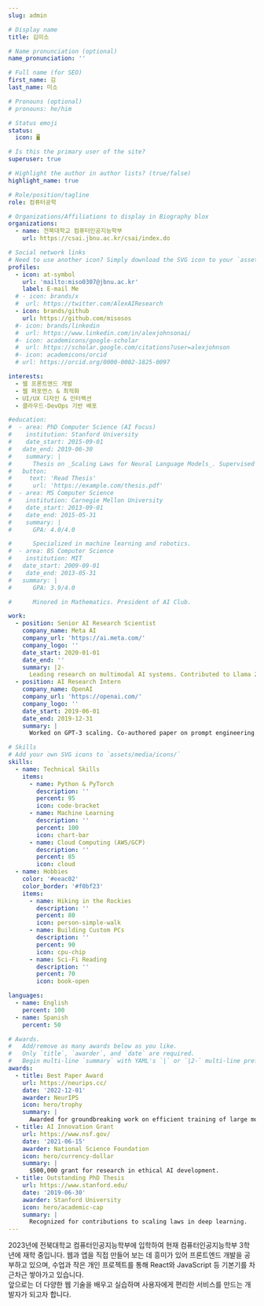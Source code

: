```yaml
---
slug: admin

# Display name
title: 김미소

# Name pronunciation (optional)
name_pronunciation: ''

# Full name (for SEO)
first_name: 김
last_name: 미소

# Pronouns (optional)
# pronouns: he/him

# Status emoji
status:
  icon: 🖥️

# Is this the primary user of the site?
superuser: true

# Highlight the author in author lists? (true/false)
highlight_name: true

# Role/position/tagline
role: 컴퓨터공학

# Organizations/Affiliations to display in Biography blox
organizations:
  - name: 전북대학교 컴퓨터인공지능학부
    url: https://csai.jbnu.ac.kr/csai/index.do

# Social network links
# Need to use another icon? Simply download the SVG icon to your `assets/media/icons/` folder.
profiles:
  - icon: at-symbol
    url: 'mailto:miso0307@jbnu.ac.kr'
    label: E-mail Me
  # - icon: brands/x
  #  url: https://twitter.com/AlexAIResearch
  - icon: brands/github
    url: https://github.com/misosos
  #- icon: brands/linkedin
  #  url: https://www.linkedin.com/in/alexjohnsonai/
  #- icon: academicons/google-scholar
  #  url: https://scholar.google.com/citations?user=alexjohnson
  #- icon: academicons/orcid
  # url: https://orcid.org/0000-0002-1825-0097

interests:
  - 웹 프론트엔드 개발
  - 웹 퍼포먼스 & 최적화
  - UI/UX 디자인 & 인터랙션
  - 클라우드·DevOps 기반 배포

#education:
#  - area: PhD Computer Science (AI Focus)
#    institution: Stanford University
#    date_start: 2015-09-01
#   date_end: 2019-06-30
#    summary: |
#      Thesis on _Scaling Laws for Neural Language Models_. Supervised by Prof. Andrew Ng. Published 5 papers in NeurIPS and ICML, with 2 best paper awards.
#   button:
#     text: 'Read Thesis'
#      url: 'https://example.com/thesis.pdf'
#  - area: MS Computer Science
#    institution: Carnegie Mellon University
#    date_start: 2013-09-01
#    date_end: 2015-05-31
#    summary: |
#      GPA: 4.0/4.0

#      Specialized in machine learning and robotics.
#  - area: BS Computer Science
#    institution: MIT
#   date_start: 2009-09-01
#    date_end: 2013-05-31
#   summary: |
#      GPA: 3.9/4.0

#      Minored in Mathematics. President of AI Club.

work:
  - position: Senior AI Research Scientist
    company_name: Meta AI
    company_url: 'https://ai.meta.com/'
    company_logo: ''
    date_start: 2020-01-01
    date_end: ''
    summary: |2-
      Leading research on multimodal AI systems. Contributed to Llama 2 and other open-source models. 50+ citations in 3 years.
  - position: AI Research Intern
    company_name: OpenAI
    company_url: 'https://openai.com/'
    company_logo: ''
    date_start: 2019-06-01
    date_end: 2019-12-31
    summary: |
      Worked on GPT-3 scaling. Co-authored paper on prompt engineering.

# Skills
# Add your own SVG icons to `assets/media/icons/`
skills:
  - name: Technical Skills
    items:
      - name: Python & PyTorch
        description: ''
        percent: 95
        icon: code-bracket
      - name: Machine Learning
        description: ''
        percent: 100
        icon: chart-bar
      - name: Cloud Computing (AWS/GCP)
        description: ''
        percent: 85
        icon: cloud
  - name: Hobbies
    color: '#eeac02'
    color_border: '#f0bf23'
    items:
      - name: Hiking in the Rockies
        description: ''
        percent: 80
        icon: person-simple-walk
      - name: Building Custom PCs
        description: ''
        percent: 90
        icon: cpu-chip
      - name: Sci-Fi Reading
        description: ''
        percent: 70
        icon: book-open

languages:
  - name: English
    percent: 100
  - name: Spanish
    percent: 50

# Awards.
#   Add/remove as many awards below as you like.
#   Only `title`, `awarder`, and `date` are required.
#   Begin multi-line `summary` with YAML's `|` or `|2-` multi-line prefix and indent 2 spaces below.
awards:
  - title: Best Paper Award
    url: https://neurips.cc/
    date: '2022-12-01'
    awarder: NeurIPS
    icon: hero/trophy
    summary: |
      Awarded for groundbreaking work on efficient training of large models.
  - title: AI Innovation Grant
    url: https://www.nsf.gov/
    date: '2021-06-15'
    awarder: National Science Foundation
    icon: hero/currency-dollar
    summary: |
      $500,000 grant for research in ethical AI development.
  - title: Outstanding PhD Thesis
    url: https://www.stanford.edu/
    date: '2019-06-30'
    awarder: Stanford University
    icon: hero/academic-cap
    summary: |
      Recognized for contributions to scaling laws in deep learning.
---
```


2023년에 전북대학교 컴퓨터인공지능학부에 입학하여 
현재 컴퓨터인공지능학부 3학년에 재학 중입니다.
웹과 앱을 직접 만들어 보는 데 흥미가 있어 프론트엔드 개발을 공부하고 있으며, 수업과 작은 개인 프로젝트를 통해 React와 JavaScript 등 기본기를 차근차근 쌓아가고 있습니다.  
앞으로는 더 다양한 웹 기술을 배우고 실습하며 사용자에게 편리한 서비스를 만드는 개발자가 되고자 합니다.
